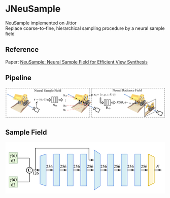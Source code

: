 # JNeuSample
NeuSample implemented on Jittor  
Replace coarse-to-fine, hierarchical sampling procedure by a neural sample field
## Reference
Paper: [NeuSample: Neural Sample Field for Efficient View Synthesis](https://arxiv.org/pdf/2111.15552.pdf)
## Pipeline
![图片](/imgs/pipeline.png)
## Sample Field
![图片](/imgs/samplefield.png)
